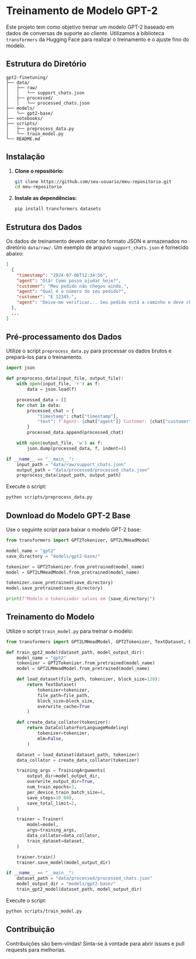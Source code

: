 # Treinamento de Modelo GPT-2

Este projeto tem como objetivo treinar um modelo GPT-2 baseado em dados de conversas de suporte ao cliente. Utilizamos a biblioteca `transformers` da Hugging Face para realizar o treinamento e o ajuste fino do modelo.

## Estrutura do Diretório

```
gpt2-finetuning/
├── data/
│   ├── raw/
│   │   └── support_chats.json
│   ├── processed/
│   │   └── processed_chats.json
├── models/
│   └── gpt2-base/
├── notebooks/
├── scripts/
│   ├── preprocess_data.py
│   └── train_model.py
└── README.md
```

## Instalação

1. **Clone o repositório:**

   ```bash
   git clone https://github.com/seu-usuario/meu-repositorio.git
   cd meu-repositorio
   ```

2. **Instale as dependências:**

   ```bash
   pip install transformers datasets
   ```

## Estrutura dos Dados

Os dados de treinamento devem estar no formato JSON e armazenados no diretório `data/raw/`. Um exemplo de arquivo `support_chats.json` é fornecido abaixo:

```json
[
  {
    "timestamp": "2024-07-06T12:34:56",
    "agent": "Olá! Como posso ajudar hoje?",
    "customer": "Meu pedido não chegou ainda.",
    "agent": "Qual é o número do seu pedido?",
    "customer": "É 12345.",
    "agent": "Deixe-me verificar... Seu pedido está a caminho e deve chegar amanhã."
  },
  ...
]
```

## Pré-processamento dos Dados

Utilize o script `preprocess_data.py` para processar os dados brutos e prepará-los para o treinamento.

```python
import json

def preprocess_data(input_file, output_file):
    with open(input_file, 'r') as f:
        data = json.load(f)

    processed_data = []
    for chat in data:
        processed_chat = {
            "timestamp": chat["timestamp"],
            "text": f'Agent: {chat["agent"]} Customer: {chat["customer"]}'
        }
        processed_data.append(processed_chat)

    with open(output_file, 'w') as f:
        json.dump(processed_data, f, indent=4)

if __name__ == "__main__":
    input_path = "data/raw/support_chats.json"
    output_path = "data/processed/processed_chats.json"
    preprocess_data(input_path, output_path)
```

Execute o script:

```bash
python scripts/preprocess_data.py
```

## Download do Modelo GPT-2 Base

Use o seguinte script para baixar o modelo GPT-2 base:

```python
from transformers import GPT2Tokenizer, GPT2LMHeadModel

model_name = "gpt2"
save_directory = "models/gpt2-base/"

tokenizer = GPT2Tokenizer.from_pretrained(model_name)
model = GPT2LMHeadModel.from_pretrained(model_name)

tokenizer.save_pretrained(save_directory)
model.save_pretrained(save_directory)

print(f"Modelo e tokenizador salvos em {save_directory}")
```

## Treinamento do Modelo

Utilize o script `train_model.py` para treinar o modelo:

```python
from transformers import GPT2LMHeadModel, GPT2Tokenizer, TextDataset, DataCollatorForLanguageModeling, Trainer, TrainingArguments

def train_gpt2_model(dataset_path, model_output_dir):
    model_name = "gpt2"
    tokenizer = GPT2Tokenizer.from_pretrained(model_name)
    model = GPT2LMHeadModel.from_pretrained(model_name)

    def load_dataset(file_path, tokenizer, block_size=128):
        return TextDataset(
            tokenizer=tokenizer,
            file_path=file_path,
            block_size=block_size,
            overwrite_cache=True
        )

    def create_data_collator(tokenizer):
        return DataCollatorForLanguageModeling(
            tokenizer=tokenizer,
            mlm=False,
        )

    dataset = load_dataset(dataset_path, tokenizer)
    data_collator = create_data_collator(tokenizer)

    training_args = TrainingArguments(
        output_dir=model_output_dir,
        overwrite_output_dir=True,
        num_train_epochs=3,
        per_device_train_batch_size=4,
        save_steps=10_000,
        save_total_limit=2,
    )

    trainer = Trainer(
        model=model,
        args=training_args,
        data_collator=data_collator,
        train_dataset=dataset,
    )

    trainer.train()
    trainer.save_model(model_output_dir)

if __name__ == "__main__":
    dataset_path = "data/processed/processed_chats.json"
    model_output_dir = "models/gpt2-base/"
    train_gpt2_model(dataset_path, model_output_dir)
```

Execute o script:

```bash
python scripts/train_model.py
```

## Contribuição

Contribuições são bem-vindas! Sinta-se à vontade para abrir issues e pull requests para melhorias.
